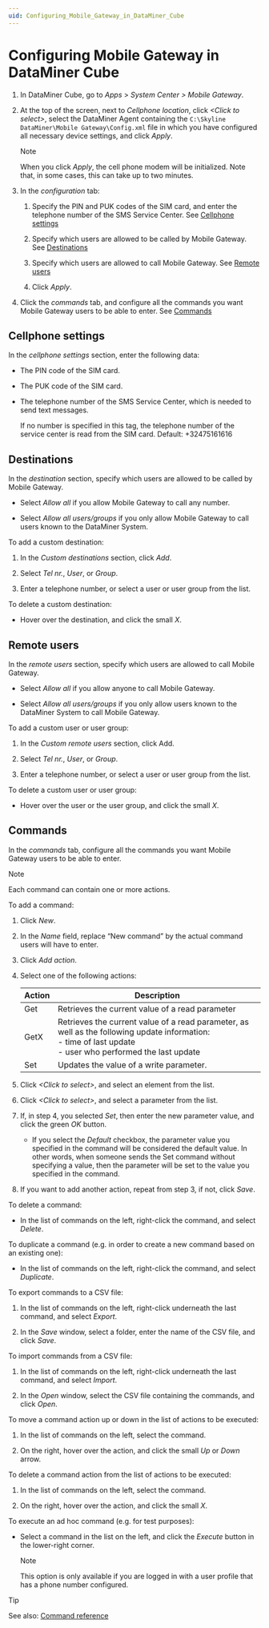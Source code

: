 ```yaml
---
uid: Configuring_Mobile_Gateway_in_DataMiner_Cube
---
```


# Configuring Mobile Gateway in DataMiner Cube

1. In DataMiner Cube, go to *Apps* > *System Center \> Mobile Gateway*.

1. At the top of the screen, next to *Cellphone location*, click *\<Click to select>*, select the DataMiner Agent containing the `C:\Skyline DataMiner\Mobile Gateway\Config.xml` file in which you have configured all necessary device settings, and click *Apply*.

   > [!NOTE]
   > When you click *Apply*, the cell phone modem will be initialized. Note that, in some cases, this can take up to two minutes.

1. In the *configuration* tab:

   1. Specify the PIN and PUK codes of the SIM card, and enter the telephone number of the SMS Service Center. See [Cellphone settings](#cellphone-settings)

   1. Specify which users are allowed to be called by Mobile Gateway. See [Destinations](#destinations)

   1. Specify which users are allowed to call Mobile Gateway. See [Remote users](#remote-users)

   1. Click *Apply*.

1. Click the *commands* tab, and configure all the commands you want Mobile Gateway users to be able to enter. See [Commands](#commands)

## Cellphone settings

In the *cellphone settings* section, enter the following data:

- The PIN code of the SIM card.

- The PUK code of the SIM card.

- The telephone number of the SMS Service Center, which is needed to send text messages.

  If no number is specified in this tag, the telephone number of the service center is read from the SIM card. Default: +32475161616

## Destinations

In the *destination* section, specify which users are allowed to be called by Mobile Gateway.

- Select *Allow all* if you allow Mobile Gateway to call any number.

- Select *Allow all users/groups* if you only allow Mobile Gateway to call users known to the DataMiner System.

To add a custom destination:

1. In the *Custom destinations* section, click *Add*.

1. Select *Tel nr.*, *User*, or *Group*.

1. Enter a telephone number, or select a user or user group from the list.

To delete a custom destination:

- Hover over the destination, and click the small *X*.

## Remote users

In the *remote users* section, specify which users are allowed to call Mobile Gateway.

- Select *Allow all* if you allow anyone to call Mobile Gateway.

- Select *Allow all users/groups* if you only allow users known to the DataMiner System to call Mobile Gateway.

To add a custom user or user group:

1. In the *Custom remote users* section, click Add.

1. Select *Tel nr.*, *User*, or *Group*.

1. Enter a telephone number, or select a user or user group from the list.

To delete a custom user or user group:

- Hover over the user or the user group, and click the small *X*.

## Commands

In the *commands* tab, configure all the commands you want Mobile Gateway users to be able to enter.

> [!NOTE]
> Each command can contain one or more actions.

To add a command:

1. Click *New*.

1. In the *Name* field, replace “New command” by the actual command users will have to enter.

1. Click *Add action*.

1. Select one of the following actions:

   | Action | Description |
   |--|--|
   | Get | Retrieves the current value of a read parameter |
   | GetX | Retrieves the current value of a read parameter, as well as the following update information:<br> - time of last update<br> - user who performed the last update |
   | Set | Updates the value of a write parameter. |

1. Click *\<Click to select>*, and select an element from the list.

1. Click *\<Click to select>*, and select a parameter from the list.

1. If, in step 4, you selected *Set*, then enter the new parameter value, and click the green *OK* button.

   - If you select the *Default* checkbox, the parameter value you specified in the command will be considered the default value. In other words, when someone sends the Set command without specifying a value, then the parameter will be set to the value you specified in the command.

1. If you want to add another action, repeat from step 3, if not, click *Save*.

To delete a command:

- In the list of commands on the left, right-click the command, and select *Delete*.

To duplicate a command (e.g. in order to create a new command based on an existing one):

- In the list of commands on the left, right-click the command, and select *Duplicate*.

To export commands to a CSV file:

1. In the list of commands on the left, right-click underneath the last command, and select *Export*.

1. In the *Save* window, select a folder, enter the name of the CSV file, and click *Save*.

To import commands from a CSV file:

1. In the list of commands on the left, right-click underneath the last command, and select *Import*.

1. In the *Open* window, select the CSV file containing the commands, and click *Open*.

To move a command action up or down in the list of actions to be executed:

1. In the list of commands on the left, select the command.

1. On the right, hover over the action, and click the small *Up* or *Down* arrow.

To delete a command action from the list of actions to be executed:

1. In the list of commands on the left, select the command.

1. On the right, hover over the action, and click the small *X*.

To execute an ad hoc command (e.g. for test purposes):

- Select a command in the list on the left, and click the *Execute* button in the lower-right corner.

  > [!NOTE]
  > This option is only available if you are logged in with a user profile that has a phone number configured.

> [!TIP]
> See also:
> [Command reference](xref:Command_reference)
